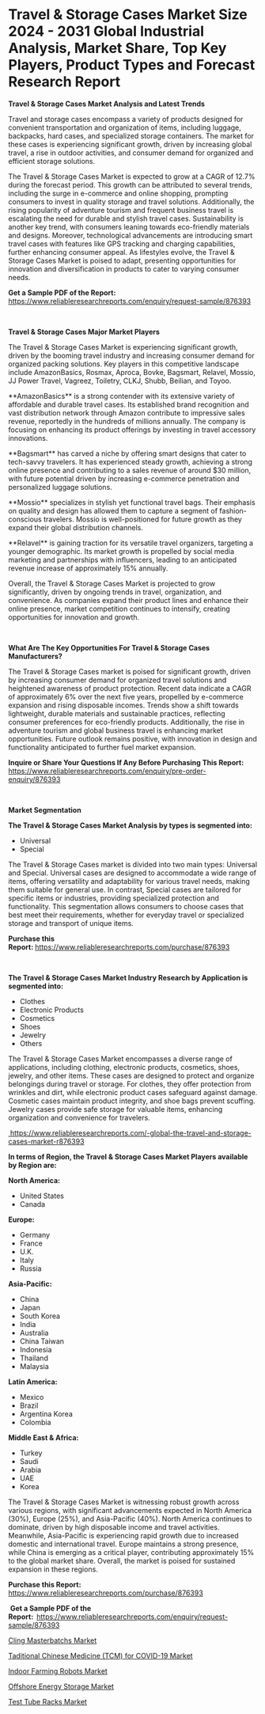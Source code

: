 <p><h1>Travel & Storage Cases Market Size 2024 - 2031 Global Industrial Analysis, Market Share, Top Key Players, Product Types and Forecast Research Report</h1></p><p><strong>Travel & Storage Cases Market Analysis and Latest Trends</strong></p>
<p><p>Travel and storage cases encompass a variety of products designed for convenient transportation and organization of items, including luggage, backpacks, hard cases, and specialized storage containers. The market for these cases is experiencing significant growth, driven by increasing global travel, a rise in outdoor activities, and consumer demand for organized and efficient storage solutions.</p><p>The Travel & Storage Cases Market is expected to grow at a CAGR of 12.7% during the forecast period. This growth can be attributed to several trends, including the surge in e-commerce and online shopping, prompting consumers to invest in quality storage and travel solutions. Additionally, the rising popularity of adventure tourism and frequent business travel is escalating the need for durable and stylish travel cases. Sustainability is another key trend, with consumers leaning towards eco-friendly materials and designs. Moreover, technological advancements are introducing smart travel cases with features like GPS tracking and charging capabilities, further enhancing consumer appeal. As lifestyles evolve, the Travel & Storage Cases Market is poised to adapt, presenting opportunities for innovation and diversification in products to cater to varying consumer needs.</p></p>
<p><strong>Get a Sample PDF of the Report:&nbsp;</strong> <a href="https://www.reliableresearchreports.com/enquiry/request-sample/876393?utm_campaign=114&utm_medium=2&utm_source=Github&utm_content=ia&utm_term=03122024&utm_id=travel-storage-cases">https://www.reliableresearchreports.com/enquiry/request-sample/876393</a></p>
<p>&nbsp;</p>
<p><strong>Travel & Storage Cases Major Market Players</strong></p>
<p><p>The Travel & Storage Cases Market is experiencing significant growth, driven by the booming travel industry and increasing consumer demand for organized packing solutions. Key players in this competitive landscape include AmazonBasics, Rosmax, Aproca, Bovke, Bagsmart, Relavel, Mossio, JJ Power Travel, Vagreez, Toiletry, CLKJ, Shubb, Beilian, and Toyoo.</p><p>**AmazonBasics** is a strong contender with its extensive variety of affordable and durable travel cases. Its established brand recognition and vast distribution network through Amazon contribute to impressive sales revenue, reportedly in the hundreds of millions annually. The company is focusing on enhancing its product offerings by investing in travel accessory innovations.</p><p>**Bagsmart** has carved a niche by offering smart designs that cater to tech-savvy travelers. It has experienced steady growth, achieving a strong online presence and contributing to a sales revenue of around $30 million, with future potential driven by increasing e-commerce penetration and personalized luggage solutions.</p><p>**Mossio** specializes in stylish yet functional travel bags. Their emphasis on quality and design has allowed them to capture a segment of fashion-conscious travelers. Mossio is well-positioned for future growth as they expand their global distribution channels.</p><p>**Relavel** is gaining traction for its versatile travel organizers, targeting a younger demographic. Its market growth is propelled by social media marketing and partnerships with influencers, leading to an anticipated revenue increase of approximately 15% annually.</p><p>Overall, the Travel & Storage Cases Market is projected to grow significantly, driven by ongoing trends in travel, organization, and convenience. As companies expand their product lines and enhance their online presence, market competition continues to intensify, creating opportunities for innovation and growth.</p></p>
<p>&nbsp;</p>
<p><strong>What Are The Key Opportunities For Travel & Storage Cases Manufacturers?</strong></p>
<p><p>The Travel & Storage Cases market is poised for significant growth, driven by increasing consumer demand for organized travel solutions and heightened awareness of product protection. Recent data indicate a CAGR of approximately 6% over the next five years, propelled by e-commerce expansion and rising disposable incomes. Trends show a shift towards lightweight, durable materials and sustainable practices, reflecting consumer preferences for eco-friendly products. Additionally, the rise in adventure tourism and global business travel is enhancing market opportunities. Future outlook remains positive, with innovation in design and functionality anticipated to further fuel market expansion.</p></p>
<p><strong>Inquire or Share Your Questions If Any Before Purchasing This Report:</strong> <a href="https://www.reliableresearchreports.com/enquiry/pre-order-enquiry/876393?utm_campaign=114&utm_medium=2&utm_source=Github&utm_content=ia&utm_term=03122024&utm_id=travel-storage-cases">https://www.reliableresearchreports.com/enquiry/pre-order-enquiry/876393</a></p>
<p>&nbsp;</p>
<p><strong>Market Segmentation</strong></p>
<p><strong>The Travel & Storage Cases Market Analysis by types is segmented into:</strong></p>
<p><ul><li>Universal</li><li>Special</li></ul></p>
<p><p>The Travel & Storage Cases market is divided into two main types: Universal and Special. Universal cases are designed to accommodate a wide range of items, offering versatility and adaptability for various travel needs, making them suitable for general use. In contrast, Special cases are tailored for specific items or industries, providing specialized protection and functionality. This segmentation allows consumers to choose cases that best meet their requirements, whether for everyday travel or specialized storage and transport of unique items.</p></p>
<p><strong>Purchase this Report:&nbsp;</strong><a href="https://www.reliableresearchreports.com/purchase/876393?utm_campaign=114&utm_medium=2&utm_source=Github&utm_content=ia&utm_term=03122024&utm_id=travel-storage-cases">https://www.reliableresearchreports.com/purchase/876393</a></p>
<p>&nbsp;</p>
<p><strong>The Travel & Storage Cases Market Industry Research by Application is segmented into:</strong></p>
<p><ul><li>Clothes</li><li>Electronic Products</li><li>Cosmetics</li><li>Shoes</li><li>Jewelry</li><li>Others</li></ul></p>
<p><p>The Travel & Storage Cases Market encompasses a diverse range of applications, including clothing, electronic products, cosmetics, shoes, jewelry, and other items. These cases are designed to protect and organize belongings during travel or storage. For clothes, they offer protection from wrinkles and dirt, while electronic product cases safeguard against damage. Cosmetic cases maintain product integrity, and shoe bags prevent scuffing. Jewelry cases provide safe storage for valuable items, enhancing organization and convenience for travelers.</p></p>
<p><a href="https://www.reliableresearchreports.com/-global-the-travel-and-storage-cases-market-r876393?utm_campaign=114&utm_medium=2&utm_source=Github&utm_content=ia&utm_term=03122024&utm_id=travel-storage-cases">&nbsp;https://www.reliableresearchreports.com/-global-the-travel-and-storage-cases-market-r876393</a></p>
<p><strong>In terms of Region, the Travel & Storage Cases Market Players available by Region are:</strong></p>
<p>
    <p> <strong> North America: </strong>
        <ul>
            <li>United States</li>
            <li>Canada</li>
        </ul>
        </p> 
    <p> <strong> Europe: </strong>
        <ul>
            <li>Germany</li>
            <li>France</li>
            <li>U.K.</li>
            <li>Italy</li>
            <li>Russia</li>
        </ul>
        </p> 
    <p> <strong> Asia-Pacific: </strong>
        <ul>
            <li>China</li>
            <li>Japan</li>
            <li>South Korea</li>
            <li>India</li>
            <li>Australia</li>
            <li>China Taiwan</li>
            <li>Indonesia</li>
            <li>Thailand</li>
            <li>Malaysia</li>
        </ul>
        </p> 
    <p> <strong> Latin America: </strong>
        <ul>
            <li>Mexico</li>
            <li>Brazil</li>
            <li>Argentina Korea</li>
            <li>Colombia</li>
        </ul>
        </p> 
    <p> <strong> Middle East & Africa: </strong>
        <ul>
            <li>Turkey</li>
            <li>Saudi</li>
            <li>Arabia</li>
            <li>UAE</li>
            <li>Korea</li>
        </ul>
    </p>
    </p>
<p><p>The Travel & Storage Cases Market is witnessing robust growth across various regions, with significant advancements expected in North America (30%), Europe (25%), and Asia-Pacific (40%). North America continues to dominate, driven by high disposable income and travel activities. Meanwhile, Asia-Pacific is experiencing rapid growth due to increased domestic and international travel. Europe maintains a strong presence, while China is emerging as a critical player, contributing approximately 15% to the global market share. Overall, the market is poised for sustained expansion in these regions.</p></p>
<p><strong>Purchase this Report: </strong><a href="https://www.reliableresearchreports.com/purchase/876393?utm_campaign=114&utm_medium=2&utm_source=Github&utm_content=ia&utm_term=03122024&utm_id=travel-storage-cases">https://www.reliableresearchreports.com/purchase/876393</a></p>
<p>&nbsp;<strong>Get a Sample PDF of the Report:&nbsp;&nbsp;</strong><a href="https://www.reliableresearchreports.com/enquiry/request-sample/876393?utm_campaign=114&utm_medium=2&utm_source=Github&utm_content=ia&utm_term=03122024&utm_id=travel-storage-cases">https://www.reliableresearchreports.com/enquiry/request-sample/876393</a></p>
<p><strong></strong></p>
<p><p><a href="https://issuu.com/reportprime-2/docs/cling-masterbatchs-market-size-2030.pptx?utm_campaign=114&utm_medium=2&utm_source=Github&utm_content=ia&utm_term=03122024&utm_id=travel-storage-cases">Cling Masterbatchs Market</a></p><p><a href="https://github.com/FassouRP/Market-Research-Report-List-6/blob/main/taditional-chinese-medicine-tcm-for-covid-19-market.md?utm_campaign=114&utm_medium=2&utm_source=Github&utm_content=ia&utm_term=03122024&utm_id=travel-storage-cases">Taditional Chinese Medicine (TCM) for COVID-19 Market</a></p><p><a href="https://www.linkedin.com/pulse/strategic-insights-global-indoor-farming-robots-market-0nqee?utm_campaign=114&utm_medium=2&utm_source=Github&utm_content=ia&utm_term=03122024&utm_id=travel-storage-cases">Indoor Farming Robots Market</a></p><p><a href="https://www.linkedin.com/pulse/analysis-current-state-future-growth-potential-offshore-tqmoe?utm_campaign=114&utm_medium=2&utm_source=Github&utm_content=ia&utm_term=03122024&utm_id=travel-storage-cases">Offshore Energy Storage Market</a></p><p><a href="https://github.com/rahu1506/Market-Research-Report-List-6/blob/main/test-tube-racks-market.md?utm_campaign=114&utm_medium=2&utm_source=Github&utm_content=ia&utm_term=03122024&utm_id=travel-storage-cases">Test Tube Racks Market</a></p></p>